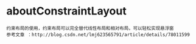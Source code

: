 # aboutConstraintLayout
    约束布局的使用，约束布局可以完全替代线性布局和相对布局，可以轻松实现悬浮窗
    参考文章 ：http://blog.csdn.net/lmj623565791/article/details/78011599
